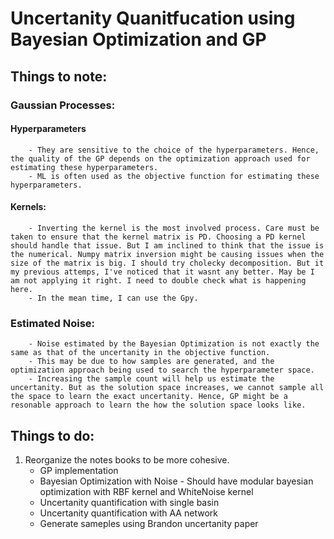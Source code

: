 # Uncertanity Quanitfucation using Bayesian Optimization and GP

## Things to note:

### Gaussian Processes:
#### Hyperparameters
        - They are sensitive to the choice of the hyperparameters. Hence, the quality of the GP depends on the optimization approach used for estimating these hyperparameters.
        - ML is often used as the objective function for estimating these hyperparameters.
#### Kernels:
        - Inverting the kernel is the most involved process. Care must be taken to ensure that the kernel matrix is PD. Choosing a PD kernel should handle that issue. But I am inclined to think that the issue is the numerical. Numpy matrix inversion might be causing issues when the size of the matrix is big. I should try cholecky decomposition. But it my previous attemps, I've noticed that it wasnt any better. May be I am not applying it right. I need to double check what is happening here. 
        - In the mean time, I can use the Gpy.

### Estimated Noise:
        - Noise estimated by the Bayesian Optimization is not exactly the same as that of the uncertanity in the objective function. 
        - This may be due to how samples are generated, and the optimization approach being used to search the hyperparameter space. 
        - Increasing the sample count will help us estimate the uncertanity. But as the solution space increases, we cannot sample all the space to learn the exact uncertanity. Hence, GP might be a resonable approach to learn the how the solution space looks like.
        
## Things to do:
1. Reorganize the notes books to be more cohesive.
    - GP implementation 
    - Bayesian Optimization with Noise - Should have modular bayesian optimization with RBF kernel and WhiteNoise kernel 
    - Uncertanity quantification with single basin 
    - Uncertanity quantification with AA network
    - Generate sameples using Brandon uncertanity paper